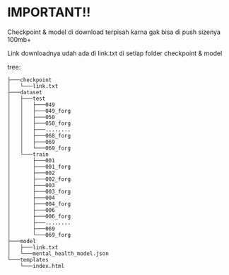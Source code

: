 # IMPORTANT!!

Checkpoint & model di download terpisah karna gak bisa di push sizenya 100mb+

Link downloadnya udah ada di link.txt di setiap folder checkpoint & model

tree: 
```
├───checkpoint
│   └───link.txt
├───dataset
│   ├───test
│   │   ├───049
│   │   ├───049_forg
│   │   ├───050
│   │   ├───050_forg
│   │   ├───........
│   │   ├───068_forg
│   │   ├───069
│   │   └───069_forg
│   └───train
│       ├───001
│       ├───001_forg
│       ├───002
│       ├───002_forg
│       ├───003
│       ├───003_forg
│       ├───004
│       ├───004_forg
│       ├───006
│       ├───006_forg
│       ├───........
│       ├───069
│       └───069_forg
├───model
│   ├───link.txt
│   └───mental_health_model.json
└───templates
    └───index.html
```
